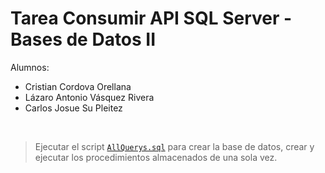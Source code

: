 
# Tarea Consumir API SQL Server - Bases de Datos II

Alumnos:
- Cristian Cordova Orellana
- Lázaro Antonio Vásquez Rivera
- Carlos Josue Su Pleitez

<br>

> Ejecutar el script [```AllQuerys.sql```](https://github.com/CarlosSu02/consumir-api-sql-server/blob/main/AllQuerys.sql) para crear la base de datos, crear y ejecutar los procedimientos almacenados de una sola vez.

<!-- Pasos:
1. Ir a la carpeta de '[```schema_definition```](https://github.com/CarlosSu02/consumir-api-sql-server/tree/main/schema_definition)' y ejecutar el script '[```OleAutomationProcedures.sql```](https://github.com/CarlosSu02/consumir-api-sql-server/blob/main/schema_definition/OleAutomationProcedures.sql)' y también ejecutar el script '[```swapi_dev.sql```](https://github.com/CarlosSu02/consumir-api-sql-server/blob/main/schema_definition/swapi_dev.sql)' para crear la base de datos.
2. Ir a la carpeta de '[```stored_procedures```](https://github.com/CarlosSu02/consumir-api-sql-server/tree/main/stored_procedures)' y ejecutar todos los scripts para crear las stored procedures, el orden de los sp es el siguiente:
    1. [```sp_GetData.sql```](https://github.com/CarlosSu02/consumir-api-sql-server/blob/main/stored_procedures/sp_GetData.sql)
    2. [```sp_GetNumUrl.sql```](https://github.com/CarlosSu02/consumir-api-sql-server/blob/main/stored_procedures/utils/sp_GetNumUrl.sql)
    3. [```sp_films_insert.sql```](https://github.com/CarlosSu02/consumir-api-sql-server/blob/main/stored_procedures/films/sp_films_insert.sql)
    4. [```sp_people_insert.sql```](https://github.com/CarlosSu02/consumir-api-sql-server/blob/main/stored_procedures/people/sp_people_insert.sql)
    5. [```sp_planets_insert.sql```](https://github.com/CarlosSu02/consumir-api-sql-server/blob/main/stored_procedures/planets/sp_planets_insert.sql)
    6. [```sp_species_insert.sql```](https://github.com/CarlosSu02/consumir-api-sql-server/blob/main/stored_procedures/planets/sp_species_insert.sql)
    7. [```sp_vehicles_insert.sql```](https://github.com/CarlosSu02/consumir-api-sql-server/blob/main/stored_procedures/planets/sp_vehicles_insert.sql)    
    8. [```sp_starships_insert.sql```](https://github.com/CarlosSu02/consumir-api-sql-server/blob/main/stored_procedures/planets/sp_starships_insert.sql)     -->